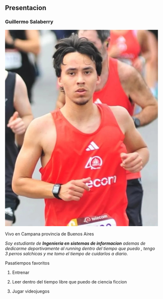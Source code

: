 ## Presentacion

### Guillermo Salaberry

![foto](461703693_549831467498084_7438535624405054278_n.jpg)

Vivo en Campana provincia de Buenos Aires 

*Soy estudiante de **Ingenieria en sistemas de informacion** ademas de dedicarme deportivamente al running dentro del tiempo que puedo , tengo 3 perros salchicas y me tomo el tiempo de cuidarlos a diario.*

Pasatiempos favoritos 

1. Entrenar 

2. Leer dentro del tiempo libre que puedo de ciencia ficcion

3. Jugar videojuegos
